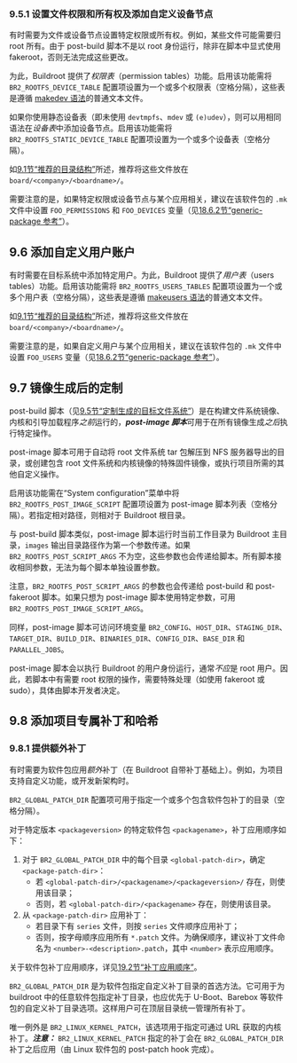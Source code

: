### 9.5.1 设置文件权限和所有权及添加自定义设备节点

有时需要为文件或设备节点设置特定权限或所有权。例如，某些文件可能需要归 root 所有。由于 post-build 脚本不是以 root 身份运行，除非在脚本中显式使用 fakeroot，否则无法完成这些更改。

为此，Buildroot 提供了*权限表*（permission tables）功能。启用该功能需将 `BR2_ROOTFS_DEVICE_TABLE` 配置项设置为一个或多个权限表（空格分隔），这些表是遵循 [makedev 语法](https://buildroot.org/downloads/manual/manual.html#makedev-syntax)的普通文本文件。

如果你使用静态设备表（即未使用 `devtmpfs`、`mdev` 或 `(e)udev`），则可以用相同语法在*设备表*中添加设备节点。启用该功能需将 `BR2_ROOTFS_STATIC_DEVICE_TABLE` 配置项设置为一个或多个设备表（空格分隔）。

如[9.1节“推荐的目录结构”](https://buildroot.org/downloads/manual/manual.html#customize-dir-structure)所述，推荐将这些文件放在 `board/<company>/<boardname>/`。

需要注意的是，如果特定权限或设备节点与某个应用相关，建议在该软件包的 `.mk` 文件中设置 `FOO_PERMISSIONS` 和 `FOO_DEVICES` 变量（见[18.6.2节“generic-package 参考”](https://buildroot.org/downloads/manual/manual.html#generic-package-reference)）。

## 9.6 添加自定义用户账户

有时需要在目标系统中添加特定用户。为此，Buildroot 提供了*用户表*（users tables）功能。启用该功能需将 `BR2_ROOTFS_USERS_TABLES` 配置项设置为一个或多个用户表（空格分隔），这些表是遵循 [makeusers 语法](https://buildroot.org/downloads/manual/manual.html#makeuser-syntax)的普通文本文件。

如[9.1节“推荐的目录结构”](https://buildroot.org/downloads/manual/manual.html#customize-dir-structure)所述，推荐将这些文件放在 `board/<company>/<boardname>/`。

需要注意的是，如果自定义用户与某个应用相关，建议在该软件包的 `.mk` 文件中设置 `FOO_USERS` 变量（见[18.6.2节“generic-package 参考”](https://buildroot.org/downloads/manual/manual.html#generic-package-reference)）。

## 9.7 镜像生成后的定制

post-build 脚本（见[9.5节“定制生成的目标文件系统”](https://buildroot.org/downloads/manual/manual.html#rootfs-custom)）是在构建文件系统镜像、内核和引导加载程序*之前*运行的，***post-image 脚本***可用于在所有镜像生成*之后*执行特定操作。

post-image 脚本可用于自动将 root 文件系统 tar 包解压到 NFS 服务器导出的目录，或创建包含 root 文件系统和内核镜像的特殊固件镜像，或执行项目所需的其他自定义操作。

启用该功能需在“System configuration”菜单中将 `BR2_ROOTFS_POST_IMAGE_SCRIPT` 配置项设置为 post-image 脚本列表（空格分隔）。若指定相对路径，则相对于 Buildroot 根目录。

与 post-build 脚本类似，post-image 脚本运行时当前工作目录为 Buildroot 主目录，`images` 输出目录路径作为第一个参数传递。如果 `BR2_ROOTFS_POST_SCRIPT_ARGS` 不为空，这些参数也会传递给脚本。所有脚本接收相同参数，无法为每个脚本单独设置参数。

注意，`BR2_ROOTFS_POST_SCRIPT_ARGS` 的参数也会传递给 post-build 和 post-fakeroot 脚本。如果只想为 post-image 脚本使用特定参数，可用 `BR2_ROOTFS_POST_IMAGE_SCRIPT_ARGS`。

同样，post-image 脚本可访问环境变量 `BR2_CONFIG`、`HOST_DIR`、`STAGING_DIR`、`TARGET_DIR`、`BUILD_DIR`、`BINARIES_DIR`、`CONFIG_DIR`、`BASE_DIR` 和 `PARALLEL_JOBS`。

post-image 脚本会以执行 Buildroot 的用户身份运行，通常*不应*是 root 用户。因此，若脚本中有需要 root 权限的操作，需要特殊处理（如使用 fakeroot 或 sudo），具体由脚本开发者决定。

## 9.8 添加项目专属补丁和哈希

### 9.8.1 提供额外补丁

有时需要为软件包应用*额外*补丁（在 Buildroot 自带补丁基础上）。例如，为项目支持自定义功能，或开发新架构时。

`BR2_GLOBAL_PATCH_DIR` 配置项可用于指定一个或多个包含软件包补丁的目录（空格分隔）。

对于特定版本 `<packageversion>` 的特定软件包 `<packagename>`，补丁应用顺序如下：

1. 对于 `BR2_GLOBAL_PATCH_DIR` 中的每个目录 `<global-patch-dir>`，确定 `<package-patch-dir>`：
   - 若 `<global-patch-dir>/<packagename>/<packageversion>/` 存在，则使用该目录；
   - 否则，若 `<global-patch-dir>/<packagename>` 存在，则使用该目录。
2. 从 `<package-patch-dir>` 应用补丁：
   - 若目录下有 `series` 文件，则按 `series` 文件顺序应用补丁；
   - 否则，按字母顺序应用所有 `*.patch` 文件。为确保顺序，建议补丁文件命名为 `<number>-<description>.patch`，其中 `<number>` 表示应用顺序。

关于软件包补丁应用顺序，详见[19.2节“补丁应用顺序”](https://buildroot.org/downloads/manual/manual.html#patch-apply-order)。

`BR2_GLOBAL_PATCH_DIR` 是为软件包指定自定义补丁目录的首选方法。它可用于为 buildroot 中的任意软件包指定补丁目录，也应优先于 U-Boot、Barebox 等软件包的自定义补丁目录选项。这样用户可在顶层目录统一管理所有补丁。

唯一例外是 `BR2_LINUX_KERNEL_PATCH`，该选项用于指定可通过 URL 获取的内核补丁。***注意：*** `BR2_LINUX_KERNEL_PATCH` 指定的补丁会在 `BR2_GLOBAL_PATCH_DIR` 补丁之后应用（由 Linux 软件包的 post-patch hook 完成）。
